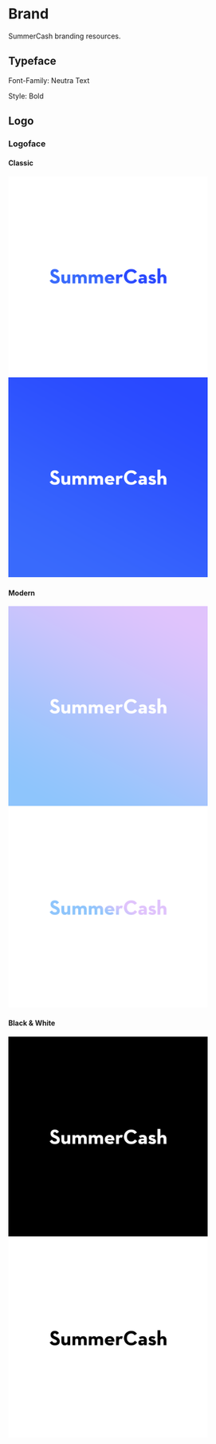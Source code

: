 # Brand

SummerCash branding resources.

## Typeface

Font-Family: Neutra Text

Style: Bold

## Logo

### Logoface

#### Classic

<img src="png/logoface_box_blue_face.png" width="400"/> <img src="png/logoface_box_blue.png" width="400"/>

#### Modern

<img src="png/logoface_box_lavender.png" width="400"/> <img src="png/logoface_box_lavender_face.png" width="400"/>

#### Black & White

<img src="png/logoface_box_black.png" width="400"/> <img src="png/logoface_box_black_face.png" width="400"/>
